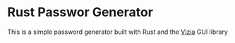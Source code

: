 # Rust Passwor Generator
This is a simple password generator built with Rust and the [Vizia](https://github.com/vizia/vizia/) GUI library
